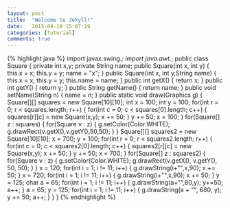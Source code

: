 ```yaml
---
layout: post
title:  "Welcome to Jekyll!"
date:   2015-08-18 15:07:19
categories: [tutorial]
comments: true
---
```


<!--more-->

{% highlight java %}
import javax.swing.*;
import java.awt.*;
public class Square {
    private int x,y;
    private String name;
    public Square(int x, int y)
    {
        this.x = x;
        this.y = y;
        name = "x";
    }
    public Square(int x, int y,String name)
    {
        this.x = x;
        this.y = y;
        this.name = name;
    }
    public int getX()
    {
        return x;
    }
    public int getY()
    {
        return y;
    }
    public String getName()
    {
        return name;
    }
    public void setName(String n)
    {
        name = n;
    }
    public static void draw(Graphics g)
    {
        Square[][] squares = new Square[10][10];
        int x = 100;
        int y = 100;
        for(int r = 0; r < squares.length; r++)
        {
            for(int c = 0; c < squares[0].length; c++)
            {
                  squares[r][c] = new Square(x,y);
                  x += 50;
            }
            y += 50;
            x = 100;
        }
        for(Square[] z : squares)
        {
            for(Square v : z)
            {
                g.setColor(Color.WHITE);
                g.drawRect(v.getX(),v.getY(),50,50);
            }
        }
        Square[][] squares2 = new Square[10][10];
        x = 700;
        y = 100;
        for(int r = 0; r < squares2.length; r++)
        {
            for(int c = 0; c < squares2[0].length; c++)
            {
                squares2[r][c] = new Square(x,y);
                x += 50;
            }
            y += 50;
            x = 700;
        }
        for(Square[] z : squares2)
        {
            for(Square v : z)
            {
                g.setColor(Color.WHITE);
                g.drawRect(v.getX(), v.getY(), 50, 50);
            }
        }
        x = 120;
        for(int i = 1; i != 11; i++)
        {
            g.drawString(i+"",x,90);
            x += 50;
        }
        x = 720;
        for(int i = 1; i != 11; i++)
        {
            g.drawString(i+"",x,90);
            x += 50;
        }
        y = 125;
        char a = 65;
        for(int i = 1; i != 11; i++)
        {
            g.drawString(a+"",80,y);
            y+=50;
            a++;
        }
        a = 65;
        y = 125;
        for(int i = 1; i != 11; i++) {
            g.drawString(a + "", 680, y);
            y += 50;
            a++;
        }
    }
}
{% endhighlight %}

